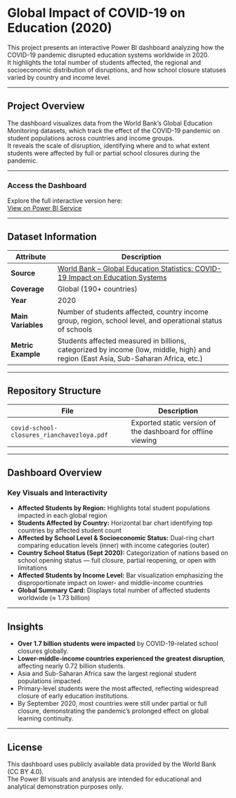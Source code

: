 # Global Impact of COVID-19 on Education (2020)

This project presents an interactive Power BI dashboard analyzing how the COVID-19 pandemic disrupted education systems worldwide in 2020.  
It highlights the total number of students affected, the regional and socioeconomic distribution of disruptions, and how school closure statuses varied by country and income level.

---

## Project Overview
The dashboard visualizes data from the World Bank’s Global Education Monitoring datasets, which track the effect of the COVID-19 pandemic on student populations across countries and income groups.  
It reveals the scale of disruption, identifying where and to what extent students were affected by full or partial school closures during the pandemic.

---

### Access the Dashboard
Explore the full interactive version here:  
[View on Power BI Service](https://app.powerbi.com/view?r=eyJrIjoiYmZhMDk5YzItMDcxOS00MWM5LThiOTItNWUyZmE1OGI5MTQ4IiwidCI6ImFjMzUyZjliLWViNjMtNGNhMi05Y2Y5LWY0YzQwMDQ3Y2VmZiIsImMiOjZ9)

---

## Dataset Information

| Attribute | Description |
|------------|-------------|
| **Source** | [World Bank – Global Education Statistics: COVID-19 Impact on Education Systems](https://datacatalog.worldbank.org/search/dataset/0039100) |
| **Coverage** | Global (190+ countries) |
| **Year** | 2020 |
| **Main Variables** | Number of students affected, country income group, region, school level, and operational status of schools |
| **Metric Example** | Students affected measured in billions, categorized by income (low, middle, high) and region (East Asia, Sub-Saharan Africa, etc.) |

---

## Repository Structure

| File | Description |
|------|--------------|
| `covid-school-closures_rianchavezloya.pdf` | Exported static version of the dashboard for offline viewing |

---

## Dashboard Overview

### Key Visuals and Interactivity
- **Affected Students by Region:** Highlights total student populations impacted in each global region  
- **Students Affected by Country:** Horizontal bar chart identifying top countries by affected student count  
- **Affected by School Level & Socioeconomic Status:** Dual-ring chart comparing education levels (inner) with income categories (outer)  
- **Country School Status (Sept 2020):** Categorization of nations based on school opening status — full closure, partial reopening, or open with limitations  
- **Affected Students by Income Level:** Bar visualization emphasizing the disproportionate impact on lower- and middle-income countries  
- **Global Summary Card:** Displays total number of affected students worldwide (≈ 1.73 billion)  

---

## Insights
- **Over 1.7 billion students were impacted** by COVID-19-related school closures globally.
- **Lower-middle-income countries experienced the greatest disruption**, affecting nearly 0.72 billion students.  
- Asia and Sub-Saharan Africa saw the largest regional student populations impacted.  
- Primary-level students were the most affected, reflecting widespread closure of early education institutions.  
- By September 2020, most countries were still under partial or full closure, demonstrating the pandemic’s prolonged effect on global learning continuity.

---

## License
This dashboard uses publicly available data provided by the World Bank (CC BY 4.0).  
The Power BI visuals and analysis are intended for educational and analytical demonstration purposes only.
